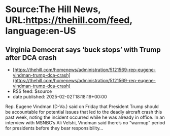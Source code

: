 # Source:The Hill News, URL:https://thehill.com/feed, language:en-US

## Virginia Democrat says ‘buck stops’ with Trump after DCA crash
 - [https://thehill.com/homenews/administration/5121569-rep-eugene-vindman-trump-dca-crash](https://thehill.com/homenews/administration/5121569-rep-eugene-vindman-trump-dca-crash)
 - RSS feed: $source
 - date published: 2025-02-02T18:18:19+00:00

Rep. Eugene Vindman (D-Va.) said on Friday that President Trump should be accountable for potential issues that led to the deadly aircraft crash this past week, noting the incident occurred while he was already in office. In an interview with MSNBC&#8217;s Ali Velshi, Vindman said there&#8217;s no &#8220;warmup&#8221; period for presidents before they bear responsibility&#8230;

